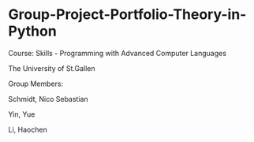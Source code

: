 # Group-Project-Portfolio-Theory-in-Python

Course: Skills - Programming with Advanced Computer Languages

The University of St.Gallen

Group Members: 

Schmidt, Nico Sebastian 

Yin, Yue 

Li, Haochen
